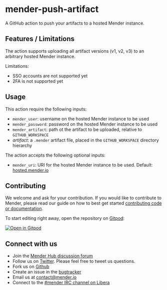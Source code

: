 # mender-push-artifact

A GitHub action to push your artifacts to a hosted Mender instance.

## Features / Limitations

The action supports uploading all artifact versions (v1, v2, v3) to an arbitrary hosted Mender instance.

Limitations:
- SSO accounts are not supported yet
- 2FA is not supported yet

## Usage

This action require the following inputs:

- `mender_user`: username on the hosted Mender instance to be used
- `mender_password`: password on the hosted Mender instance to be used
- `mender_artifact`: path ot the artifact to be uploaded, relative to `GITHUB_WORKSPACE`
- *artifact*: a `.mender` artifact file, placed in the `GITHUB_WORKSPACE` directory hierarchy

The action accepts the following optional inputs:

- `mender_uri`: URI for the hosted Mender instance to be used. Default: [hosted.mender.io](https://hosted.mender.io)

## Contributing

We welcome and ask for your contribution. If you would like to contribute to
Mender, please read our guide on how to best get started [contributing code or
documentation](https://github.com/mendersoftware/mender/blob/master/CONTRIBUTING.md).

To start editing right away, open the repository on [Gitpod](https://gitpod.io):

[![Open in Gitpod](https://gitpod.io/button/open-in-gitpod.svg)](https://gitpod.io/#https://github.com/TheYoctoJester/mender-push-artifact)

## Connect with us

* Join the [Mender Hub discussion forum](https://hub.mender.io)
* Follow us on [Twitter](https://twitter.com/mender_io). Please
  feel free to tweet us questions.
* Fork us on [Github](https://github.com/mendersoftware)
* Create an issue in the [bugtracker](https://tracker.mender.io/projects/MEN)
* Email us at [contact@mender.io](mailto:contact@mender.io)
* Connect to the [#mender IRC channel on Libera](https://web.libera.chat/?#mender)